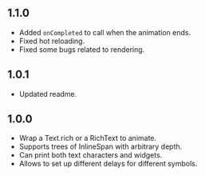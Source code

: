 ## 1.1.0

- Added `onCompleted` to call when the animation ends.
- Fixed hot reloading.
- Fixed some bugs related to rendering.

## 1.0.1

- Updated readme.

## 1.0.0

- Wrap a Text.rich or a RichText to animate.
- Supports trees of InlineSpan with arbitrary depth.
- Can print both text characters and widgets.
- Allows to set up different delays for different symbols.

